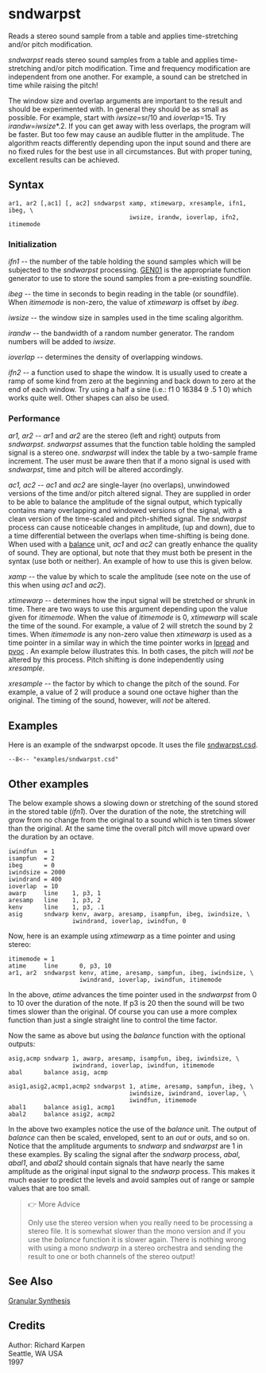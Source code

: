 <!--
id:sndwarpst
category:Signal Generators:Granular Synthesis
-->
# sndwarpst
Reads a stereo sound sample from a table and applies time-stretching and/or pitch modification.

_sndwarpst_ reads stereo sound samples from a table and applies time-stretching and/or pitch modification. Time and frequency modification are independent from one another. For example, a sound can be stretched in time while raising the pitch!
  
The window size and overlap arguments are important to the result and should be experimented with. In general they should be as small as possible. For example, start with _iwsize_=sr/10 and _ioverlap_=15. Try _irandw_=_iwsize_*.2. If you can get away with less overlaps, the program will be faster. But too few may cause an audible flutter in the amplitude. The algorithm reacts differently depending upon the input sound and there are no fixed rules for the best use in all circumstances. But with proper tuning, excellent results can be achieved.

## Syntax
```csound-orc
ar1, ar2 [,ac1] [, ac2] sndwarpst xamp, xtimewarp, xresample, ifn1, ibeg, \
                                  iwsize, irandw, ioverlap, ifn2, itimemode
```

### Initialization
_ifn1_ -- the number of the table holding the sound samples which will be subjected to the _sndwarpst_ processing. [GEN01](../../scoregens/gen01) is the appropriate function generator to use to store the sound samples from a pre-existing soundfile.
  
_ibeg_ -- the time in seconds to begin reading in the table (or soundfile). When _itimemode_ is non-zero, the value of _xtimewarp_ is offset by _ibeg_.
  
_iwsize_ -- the window size in samples used in the time scaling algorithm.
  
_irandw_ -- the bandwidth of a random number generator. The random numbers will be added to _iwsize_.
  
_ioverlap_ -- determines the density of overlapping windows.
  
_ifn2_ -- a function used to shape the window. It is usually used to create a ramp of some kind from zero at the beginning and back down to zero at the end of each window. Try using a half a sine (i.e.: f1 0 16384 9 .5 1 0) which works quite well. Other shapes can also be used.

### Performance
_ar1, ar2_ -- _ar1_ and _ar2_ are the stereo (left and right) outputs from _sndwarpst_. _sndwarpst_ assumes that the function table holding the sampled signal is a stereo one. _sndwarpst_ will index the table by a two-sample frame increment. The user must be aware then that if a mono signal is used with _sndwarpst_, time and pitch will be altered accordingly.
  
_ac1, ac2_ -- _ac1_ and _ac2_ are single-layer (no overlaps), unwindowed versions of the time and/or pitch altered signal. They are supplied in order to be able to balance the amplitude of the signal output, which typically contains many overlapping and windowed versions of the signal, with a clean version of the time-scaled and pitch-shifted signal. The _sndwarpst_ process can cause noticeable changes in amplitude, (up and down), due to a time differential between the overlaps when time-shifting is being done. When used with a  [balance](../../opcodes/balance)  unit, _ac1_ and _ac2_ can greatly enhance the quality of sound. They are optional, but note that they must both be present in the syntax (use both or neither). An example of how to use this is given below.
  
_xamp_ -- the value by which to scale the amplitude (see note on the use of this when using _ac1_ and _ac2_).
  
_xtimewarp_ -- determines how the input signal will be stretched or shrunk in time. There are two ways to use this argument depending upon the value given for _itimemode_. When the value of _itimemode_ is 0, _xtimewarp_ will scale the time of the sound. For example, a value of 2 will stretch the sound by 2 times. When _itimemode_ is any non-zero value then _xtimewarp_ is used as a time pointer in a similar way in which the time pointer works in  [lpread](../../opcodes/lpread)  and  [pvoc](../../opcodes/pvoc) . An example below illustrates this. In both cases, the pitch will _not_ be altered by this process. Pitch shifting is done independently using _xresample_.
  
_xresample_ -- the factor by which to change the pitch of the sound. For example, a value of 2 will produce a sound one octave higher than the original. The timing of the sound, however, will _not_ be altered.

## Examples
Here is an example of the sndwarpst opcode. It uses the file [sndwarpst.csd](../../examples/sndwarpst.csd).
``` csound-orc title="Example of the sndwarpst opcode." linenums="1"
--8<-- "examples/sndwarpst.csd"
```
## Other examples
The below example shows a slowing down or stretching of the sound stored in the stored table (_ifn1_). Over the duration of the note, the stretching will grow from no change from the original to a sound which is ten times <quote>slower</quote> than the original. At the same time the overall pitch will move upward over the duration by an octave.

``` csound-orc linenums="1"
iwindfun  = 1
isampfun  = 2
ibeg      = 0
iwindsize = 2000
iwindrand = 400
ioverlap  = 10
awarp     line    1, p3, 1
aresamp   line    1, p3, 2
kenv      line    1, p3, .1
asig      sndwarp kenv, awarp, aresamp, isampfun, ibeg, iwindsize, \
                  iwindrand, ioverlap, iwindfun, 0
```

Now, here is an example using _xtimewarp_ as a time pointer and using stereo:

``` csound-orc linenums="1"
itimemode = 1
atime     line      0, p3, 10
ar1, ar2  sndwarpst kenv, atime, aresamp, sampfun, ibeg, iwindsize, \
                    iwindrand, ioverlap, iwindfun, itimemode
```

In the above, _atime_ advances the time pointer used in the _sndwarpst_ from 0 to 10 over the duration of the note. If p3 is 20 then the sound will be two times slower than the original. Of course you can use a more complex function than just a single straight line to control the time factor.

Now the same as above but using the _balance_ function with the optional outputs:

``` csound-orc linenums="1"
asig,acmp sndwarp 1, awarp, aresamp, isampfun, ibeg, iwindsize, \
                  iwindrand, ioverlap, iwindfun, itimemode
abal      balance asig, acmp
  
asig1,asig2,acmp1,acmp2 sndwarpst 1, atime, aresamp, sampfun, ibeg, \
                                  iwindsize, iwindrand, ioverlap, \
                                  iwindfun, itimemode
abal1     balance asig1, acmp1
abal2     balance asig2, acmp2
```

In the above two examples notice the use of the _balance_ unit. The output of _balance_ can then be scaled, enveloped, sent to an _out_ or _outs_, and so on. Notice that the amplitude arguments to _sndwarp_ and _sndwarpst_ are <quote>1</quote> in these examples. By scaling the signal after the _sndwarp_ process, _abal_, _abal1_, and _abal2_ should contain signals that have nearly the same amplitude as the original input signal to the _sndwarp_ process. This makes it much easier to predict the levels and avoid samples out of range or sample values that are too small.

> :point_right: More Advice
> 
> Only use the stereo version when you really need to be processing a stereo file. It is somewhat slower than the mono version and if you use the _balance_ function it is slower again. There is nothing wrong with using a mono _sndwarp_ in a stereo orchestra and sending the result to one or both channels of the stereo output!

## See Also
[Granular Synthesis](../../siggen/granular)

## Credits
Author: Richard Karpen  
Seattle, WA USA  
1997
